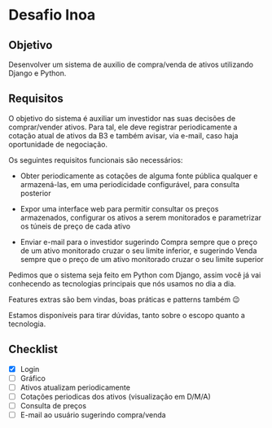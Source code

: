 # Desafio Inoa

## Objetivo
Desenvolver um sistema de auxilio de compra/venda de ativos utilizando Django e Python.

## Requisitos
O objetivo do sistema é auxiliar um investidor nas suas decisões de comprar/vender ativos. Para tal, ele deve registrar periodicamente a cotação atual de ativos da B3 e também avisar, via e-mail, caso haja oportunidade de negociação.

Os seguintes requisitos funcionais são necessários:

- Obter periodicamente as cotações de alguma fonte pública qualquer e armazená-las, em uma periodicidade configurável, para consulta posterior

- Expor uma interface web para permitir consultar os preços armazenados, configurar os ativos a serem monitorados e parametrizar os túneis de preço de cada ativo

- Enviar e-mail para o investidor sugerindo Compra sempre que o preço de um ativo monitorado cruzar o seu limite inferior, e sugerindo Venda sempre que o preço de um ativo monitorado cruzar o seu limite superior

Pedimos que o sistema seja feito em Python com Django, assim você já vai conhecendo as tecnologias principais que nós usamos no dia a dia. 

Features extras são bem vindas, boas práticas e patterns também 😉

Estamos disponíveis para tirar dúvidas, tanto sobre o escopo quanto a tecnologia.

## Checklist
- [X] Login
- [ ] Gráfico
- [ ] Ativos atualizam periodicamente
- [ ] Cotações periodicas dos ativos (visualização em D/M/A)
- [ ] Consulta de preços
- [ ] E-mail ao usuário sugerindo compra/venda
